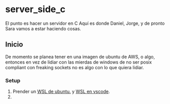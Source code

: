 # server_side_c
El punto es hacer un servidor en C
Aquí es donde Daniel, Jorge, y de pronto Sara vamos a estar haciendo cosas.

## Inicio
De momento se planea tener en una imagen de ubuntu de AWS, o algo, entonces en vez de lidiar con las mierdas de windows de no ser posix compliant con freaking sockets no es algo con lo que quiera lidiar.

### Setup
1. Prender un [WSL de ubuntu.](https://learn.microsoft.com/es-mx/windows/wsl/install) y [WSL en vscode](https://code.visualstudio.com/docs/remote/wsl).
2. 
